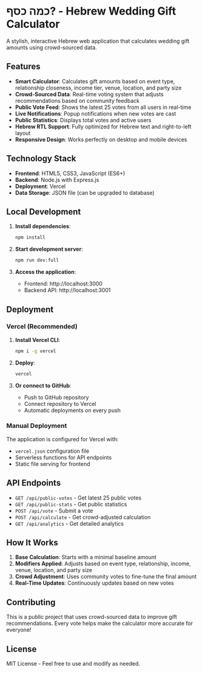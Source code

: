# כמה כסף? - Hebrew Wedding Gift Calculator

A stylish, interactive Hebrew web application that calculates wedding gift amounts using crowd-sourced data.

## Features

- **Smart Calculator**: Calculates gift amounts based on event type, relationship closeness, income tier, venue, location, and party size
- **Crowd-Sourced Data**: Real-time voting system that adjusts recommendations based on community feedback
- **Public Vote Feed**: Shows the latest 25 votes from all users in real-time
- **Live Notifications**: Popup notifications when new votes are cast
- **Public Statistics**: Displays total votes and active users
- **Hebrew RTL Support**: Fully optimized for Hebrew text and right-to-left layout
- **Responsive Design**: Works perfectly on desktop and mobile devices

## Technology Stack

- **Frontend**: HTML5, CSS3, JavaScript (ES6+)
- **Backend**: Node.js with Express.js
- **Deployment**: Vercel
- **Data Storage**: JSON file (can be upgraded to database)

## Local Development

1. **Install dependencies**:
   ```bash
   npm install
   ```

2. **Start development server**:
   ```bash
   npm run dev:full
   ```

3. **Access the application**:
   - Frontend: http://localhost:3000
   - Backend API: http://localhost:3001

## Deployment

### Vercel (Recommended)

1. **Install Vercel CLI**:
   ```bash
   npm i -g vercel
   ```

2. **Deploy**:
   ```bash
   vercel
   ```

3. **Or connect to GitHub**:
   - Push to GitHub repository
   - Connect repository to Vercel
   - Automatic deployments on every push

### Manual Deployment

The application is configured for Vercel with:
- `vercel.json` configuration file
- Serverless functions for API endpoints
- Static file serving for frontend

## API Endpoints

- `GET /api/public-votes` - Get latest 25 public votes
- `GET /api/public-stats` - Get public statistics
- `POST /api/vote` - Submit a vote
- `POST /api/calculate` - Get crowd-adjusted calculation
- `GET /api/analytics` - Get detailed analytics

## How It Works

1. **Base Calculation**: Starts with a minimal baseline amount
2. **Modifiers Applied**: Adjusts based on event type, relationship, income, venue, location, and party size
3. **Crowd Adjustment**: Uses community votes to fine-tune the final amount
4. **Real-Time Updates**: Continuously updates based on new votes

## Contributing

This is a public project that uses crowd-sourced data to improve gift recommendations. Every vote helps make the calculator more accurate for everyone!

## License

MIT License - Feel free to use and modify as needed.
